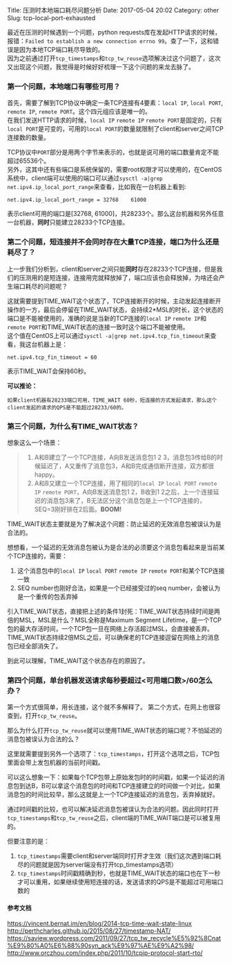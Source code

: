 Title: 压测时本地端口耗尽问题分析
Date: 2017-05-04 20:02
Category: other
Slug: tcp-local-port-exhausted


最近在压测的时候遇到一个问题，python requests库在发起HTTP请求的时候，报错：`Failed to establish a new connection errno 99`。查了一下，这和错误是因为本地TCP端口耗尽导致的。  
因为之前通过打开`tcp_timestamps`和`tcp_tw_reuse`选项解决过这个问题了，这次又出现这个问题，我觉得是时候好好梳理一下这个问题的来龙去脉了。
  
  
### 第一个问题，本地端口有哪些可用？
首先，需要了解到TCP协议中确定一条TCP连接有4要素：`local IP`, `local PORT`, `remote IP`, `remote PORT`。这个四元组应该是唯一的。  
在我们发送HTTP请求的时候，`local IP` `remote IP` `remote PORT`是固定的，只有`local PORT`是可变的，可用的`local PORT`的数量就限制了client和server之间TCP连接数的数量。
    
TCP协议中`PORT`部分是用两个字节来表示的，也就是说可用的端口数量肯定不能超过65536个。  
另外，这其中还有些端口是系统保留的，需要root权限才可以使用的，在CentOS系统中，client端可以使用的端口可以通过`sysctl -a|grep net.ipv4.ip_local_port_range`来查看，比如我在一台机器上看到:
    
    net.ipv4.ip_local_port_range = 32768	61000
表示client可用的端口是[32768, 61000]，共28233个。那么这台机器和另外任意一台机器，**同时**只能建立28233个TCP连接。


### 第二个问题，短连接并不会同时存在大量TCP连接，端口为什么还是耗尽了？
上一步我们分析到，client和server之间只能**同时**存在28233个TCP连接，但是我们的压测用的是短连接，连接用完就释放掉了，端口应该也会释放掉，为啥还会产生端口耗尽的问题呢？

这就需要提到TIME_WAIT这个状态了，TCP连接断开的时候，主动发起连接断开操作的一方，最后会停留在TIME_WAIT状态，会持续2*MSL的时长，这个状态的端口是不能被使用的，准确的说是当新的TCP连接的`local IP` `remote IP`和`remote PORT`和TIME_WAIT状态的连接一致时这个端口不能被使用。  
这个值在CentOS上可以通过`sysctl -a|grep net.ipv4.tcp_fin_timeout`来查看，我这台机器上是：

	net.ipv4.tcp_fin_timeout = 60
表示TIME_WAIT会保持60秒。

**可以推论：**
    
    如果client机器有28233端口可用，TIME_WAIT 60秒，短连接的方式发起请求，那么这个client发起的请求的QPS是不能超过28233/60的。


### 第三个问题，为什么有TIME_WAIT状态？
想象这么一个场景：
> 1. A和B建立了一个TCP连接，A向B发送消息包1 2 3，消息包3传给B的时候延迟了，A又重传了消息包3，A和B完成通信断开连接，双方都很happy。
> 2. A和B又建立一个TCP连接，用了相同的`local IP` `local PORT` `remote IP` `remote PORT`，A向B发送消息包1 2，B收到1 2之后，上一个连接延迟的消息包3来了，B无法区分这个消息包是上一个TCP连接的，SEQ=3刚好排在2后面。**BOOM!**

TIME_WAIT状态主要就是为了解决这个问题：防止延迟的无效消息包被误认为是合法的。

想想看，一个延迟的无效消息包被认为是合法的必须要这个消息包看起来是当前某个TCP连接的，需要：

1. 这个消息包中的`local IP` `local PORT` `remote IP` `remote PORT`和某个TCP连接一致
2. SEQ number也刚好合法，如果是一个已经接受过的seq number，会被认为是一个重传的包丢弃掉

引入TIME_WAIT状态，直接把上述的条件1封死：TIME_WAIT状态持续时间是两倍的MSL，MSL是什么？MSL全称是Maximum Segment Lifetime，是一个TCP包的最大存活时间，一个TCP包一旦在网络上存活超过MSL，会直接被丢弃。  
TIME_WAIT状态持续2倍MSL之后，可以确保老的TCP连接逗留在网络上的消息包已经全部消失了。

到此可以理解，TIME_WAIT这个状态存在的原因了。

### 第四个问题，单台机器发送请求每秒要超过<可用端口数>/60怎么办？
第一个方式很简单，用长连接，这个就不多解释了。
第二个方式，在网上也很容查到，打开`tcp_tw_reuse`。

那么为什么打开`tcp_tw_reuse`就可以使用TIME_WAIT状态的端口呢？不怕延迟的消息包被误认为合法的么？

这里就需要提到另外一个选项了：`tcp_timestamps`，打开这个选项之后，TCP包里面会带上发包机器的当前时间戳。

可以这么想象一下：如果每个TCP包带上原始发包时的时间戳，如果一个延迟的消息包到达B，B可以拿这个消息包的时间和TCP连接建立的时间做一个对比，如果消息包的时间比较早，那么这就是上一个TCP连接延迟的消息包，丢弃掉就好。

通过时间戳的比较，也可以解决延迟消息包被误认为合法的问题。因此同时打开`tcp_timestamps`和`tcp_tw_reuse`之后，client端的TIME_WAIT端口是可以被复用的。

但要注意的是：

1. `tcp_timestamps`需要client和server端同时打开才生效（我们这次遇到端口耗尽的问题就是因为server端没有打开tcp_timestamps选项）
2. `tcp_timestamps`时间戳精确到秒，也就是TIME_WAIT状态的端口也在下一秒才可以重用，如果继续使用短连接的话，发送请求的QPS是不能超过可用端口数的


#### 参考文档
https://vincent.bernat.im/en/blog/2014-tcp-time-wait-state-linux
http://perthcharles.github.io/2015/08/27/timestamp-NAT/
https://saview.wordpress.com/2011/09/27/tcp_tw_recycle%E5%92%8Cnat%E9%80%A0%E6%88%90syn_ack%E9%97%AE%E9%A2%98/
http://www.orczhou.com/index.php/2011/10/tcpip-protocol-start-rto/